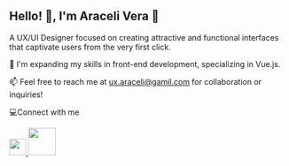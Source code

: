 ## Hello! 👋, I'm Araceli Vera 🌸
A UX/UI Designer focused on creating attractive and functional interfaces that captivate users from the very first click.

🌱 I'm expanding my skills in front-end development, specializing in Vue.js.

📫 Feel free to reach me at ux.araceli@gamil.com for collaboration or inquiries!


💻Connect with me

<a href="https://www.linkedin.com/in/aracelivg/">
    <img src="https://i.pinimg.com/564x/0c/54/79/0c5479e1eeca3d119c2f9bbb90ce80a6.jpg" width="30" />
</a>

<a href="https://www.linkedin.com/in/aracelivg/">
    <img src="https://img.freepik.com/vector-premium/ilustracion-icono-behance-logotipo-aplicacion-behance-icono-redes-sociales_561158-3664.jpg" width="50" />
</a>

